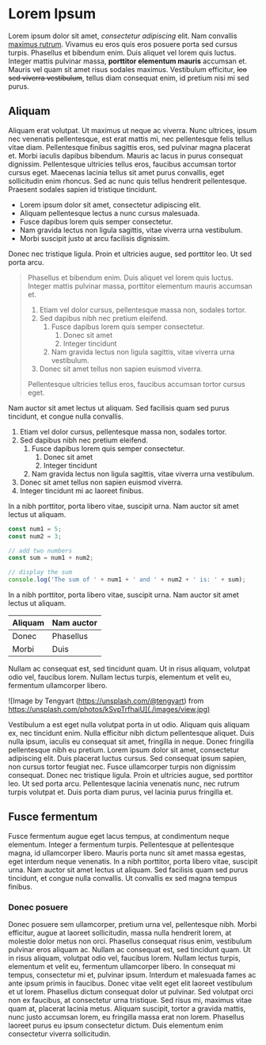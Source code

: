 # Lorem Ipsum

Lorem ipsum dolor sit amet, *consectetur adipiscing* elit. Nam convallis [maximus rutrum](https://example.com). Vivamus eu eros quis eros posuere porta sed cursus turpis. Phasellus et bibendum enim. Duis aliquet vel lorem quis luctus. Integer mattis pulvinar massa, **porttitor elementum mauris** accumsan et. Mauris vel quam sit amet risus sodales maximus. Vestibulum efficitur, ~~leo sed viverra vestibulum~~, tellus diam consequat enim, id pretium nisi mi sed purus.

## Aliquam

Aliquam erat volutpat. Ut maximus ut neque ac viverra. Nunc ultrices, ipsum nec venenatis pellentesque, est erat mattis mi, nec pellentesque felis tellus vitae diam. Pellentesque finibus sagittis eros, sed pulvinar magna placerat et. Morbi iaculis dapibus bibendum. Mauris ac lacus in purus consequat dignissim. Pellentesque ultricies tellus eros, faucibus accumsan tortor cursus eget. Maecenas lacinia tellus sit amet purus convallis, eget sollicitudin enim rhoncus. Sed ac nunc quis tellus hendrerit pellentesque. Praesent sodales sapien id tristique tincidunt.

- Lorem ipsum dolor sit amet, consectetur adipiscing elit.
- Aliquam pellentesque lectus a nunc cursus malesuada.
- Fusce dapibus lorem quis semper consectetur.
- Nam gravida lectus non ligula sagittis, vitae viverra urna vestibulum.
- Morbi suscipit justo at arcu facilisis dignissim.

Donec nec tristique ligula. Proin et ultricies augue, sed porttitor leo. Ut sed porta arcu.

> Phasellus et bibendum enim. Duis aliquet vel lorem quis luctus. Integer mattis pulvinar massa, porttitor elementum mauris accumsan et.
> 
> 1. Etiam vel dolor cursus, pellentesque massa non, sodales tortor.
> 2. Sed dapibus nibh nec pretium eleifend.
>     1. Fusce dapibus lorem quis semper consectetur.
>         1. Donec sit amet
>         2. Integer tincidunt
>     2.  Nam gravida lectus non ligula sagittis, vitae viverra urna vestibulum.
> 3. Donec sit amet tellus non sapien euismod viverra.
>
> Pellentesque ultricies tellus eros, faucibus accumsan tortor cursus eget.

Nam auctor sit amet lectus ut aliquam. Sed facilisis quam sed purus tincidunt, et congue nulla convallis.

1. Etiam vel dolor cursus, pellentesque massa non, sodales tortor.
2. Sed dapibus nibh nec pretium eleifend.
    1. Fusce dapibus lorem quis semper consectetur.
        1. Donec sit amet
        2. Integer tincidunt
    2.  Nam gravida lectus non ligula sagittis, vitae viverra urna vestibulum.
3. Donec sit amet tellus non sapien euismod viverra.
4. Integer tincidunt mi ac laoreet finibus.

In a nibh porttitor, porta libero vitae, suscipit urna. Nam auctor sit amet lectus ut aliquam.

```js
const num1 = 5;
const num2 = 3;

// add two numbers
const sum = num1 + num2;

// display the sum
console.log('The sum of ' + num1 + ' and ' + num2 + ' is: ' + sum);
```

In a nibh porttitor, porta libero vitae, suscipit urna. Nam auctor sit amet lectus ut aliquam.

| Aliquam     | Nam auctor  |
| ----------- | ----------- |
| Donec       | Phasellus   |
| Morbi       | Duis        |

Nullam ac consequat est, sed tincidunt quam. Ut in risus aliquam, volutpat odio vel, faucibus lorem. Nullam lectus turpis, elementum et velit eu, fermentum ullamcorper libero.

![Image by Tengyart (https://unsplash.com/@tengyart) from https://unsplash.com/photos/kSvpTrfhaiU](./images/view.jpg)

Vestibulum a est eget nulla volutpat porta in ut odio. Aliquam quis aliquam ex, nec tincidunt enim. Nulla efficitur nibh dictum pellentesque aliquet. Duis nulla ipsum, iaculis eu consequat sit amet, fringilla in neque. Donec fringilla pellentesque nibh eu pretium. Lorem ipsum dolor sit amet, consectetur adipiscing elit. Duis placerat luctus cursus. Sed consequat ipsum sapien, non cursus tortor feugiat nec. Fusce ullamcorper turpis non dignissim consequat. Donec nec tristique ligula. Proin et ultricies augue, sed porttitor leo. Ut sed porta arcu. Pellentesque lacinia venenatis nunc, nec rutrum turpis volutpat et. Duis porta diam purus, vel lacinia purus fringilla et.

## Fusce fermentum

Fusce fermentum augue eget lacus tempus, at condimentum neque elementum. Integer a fermentum turpis. Pellentesque at pellentesque magna, id ullamcorper libero. Mauris porta nunc sit amet massa egestas, eget interdum neque venenatis. In a nibh porttitor, porta libero vitae, suscipit urna. Nam auctor sit amet lectus ut aliquam. Sed facilisis quam sed purus tincidunt, et congue nulla convallis. Ut convallis ex sed magna tempus finibus.

### Donec posuere

Donec posuere sem ullamcorper, pretium urna vel, pellentesque nibh. Morbi efficitur, augue at laoreet sollicitudin, massa nulla hendrerit lorem, at molestie dolor metus non orci. Phasellus consequat risus enim, vestibulum pulvinar eros aliquam ac. Nullam ac consequat est, sed tincidunt quam. Ut in risus aliquam, volutpat odio vel, faucibus lorem. Nullam lectus turpis, elementum et velit eu, fermentum ullamcorper libero. In consequat mi tempus, consectetur mi et, pulvinar ipsum. Interdum et malesuada fames ac ante ipsum primis in faucibus. Donec vitae velit eget elit laoreet vestibulum et ut lorem. Phasellus dictum consequat dolor ut pulvinar. Sed volutpat orci non ex faucibus, at consectetur urna tristique. Sed risus mi, maximus vitae quam at, placerat lacinia metus. Aliquam suscipit, tortor a gravida mattis, nunc justo accumsan lorem, eu fringilla massa erat non lorem. Phasellus laoreet purus eu ipsum consectetur dictum. Duis elementum enim consectetur viverra sollicitudin.
